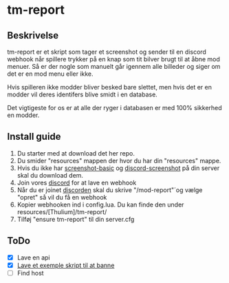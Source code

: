 # tm-report

## Beskrivelse
tm-report er et skript som tager et screenshot og sender til en discord webhook når spillere trykker på en knap som tit bilver brugt til at åbne mod menuer.
Så er der nogle som manuelt går igennem alle billeder og siger om det er en mod menu eller ikke. 

Hvis spilleren ikke modder bliver besked bare slettet, men hvis det er en modder vil deres identifers blive smidt i en database.

Det vigtigeste for os er at alle der ryger i databasen er med 100% sikkerhed en modder.

## Install guide

1. Du starter med at download det her repo.
2. Du smider "resources" mappen der hvor du har din "resources" mappe.
3. Hvis du ikke har [screenshot-basic](https://github.com/citizenfx/screenshot-basic) og [discord-screenshot](https://github.com/jaimeadf/discord-screenshot) på din server skal du download dem.
4. Join vores [discord](https://discord.gg/Yv44C77GGy) for at lave en webhook
5. Når du er joinet [discorden](https://discord.gg/Yv44C77GGy) skal du skrive "/mod-report"´og vælge "opret" så vil du få en webhook
6. Kopier webhooken ind i config.lua. Du kan finde den under resources/[Thulium]/tm-report/
7. Tilføj "ensure tm-report" til din server.cfg

## ToDo

- [X] Lave en api
- [X] [Lave et exemple skript til at banne](https://github.com/Thulium-dev/tm-ban)
- [ ] Find host
